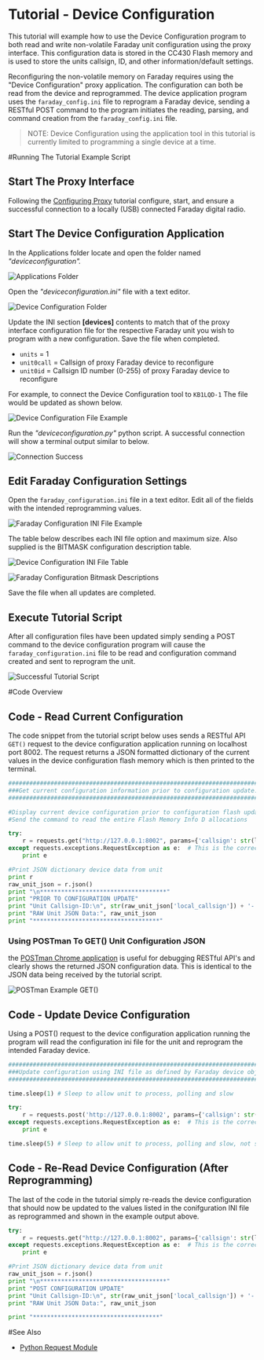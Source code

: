
# Tutorial - Device Configuration

This tutorial will example how to use the Device Configuration program to both read and write non-volatile Faraday unit configuration using the proxy interface. This configuration data is stored in the CC430 Flash memory and is used to store the units callsign, ID, and other information/default settings.

Reconfiguring the non-volatile memory on Faraday requires using the "Device Configuration" proxy application. The configuration can both be read from the device and reprogrammed. The device application program uses the `faraday_config.ini` file to reprogram a Faraday device, sending a RESTful POST command to the program initiates the reading, parsing, and command creation from the `faraday_config.ini` file.

> NOTE: Device Configuration using the application tool in this tutorial is currently limited to programming a single device at a time.


#Running The Tutorial Example Script

## Start The Proxy Interface

Following the [Configuring Proxy](../../0-Welcome_To_Faraday/Configuring_Proxy/) tutorial configure, start, and ensure a successful connection to a locally (USB) connected Faraday digital radio.

## Start The Device Configuration Application

In the Applications folder locate and open the folder named *"deviceconfiguration".*

![Applications Folder](Images/Applications_Folder.png "Applications Folder")

Open the *"deviceconfiguration.ini"* file with a text editor.

![Device Configuration Folder](Images/Device_Configuration_Folder.png "Device Configuration Folder")

Update the INI section **[devices]** contents to match that of the proxy interface configuration file for the respective Faraday unit you wish to program with a new configuration. Save the file when completed. 

* `units` = 1
* `unit0call` = Callsign of proxy Faraday device to reconfigure
* `unit0id` = Callsign ID number (0-255) of proxy Faraday device to reconfigure

For example, to connect the Device Configuration tool to `KB1LQD-1` The file would be updated as shown below.

![Device Configuration File Example](Images/deviceconfiguration_INI_Example.png "Device Configuration File Example")

Run the *"deviceconfiguration.py"* python script. A successful connection will show a terminal output similar to below.

![Connection Success](Images/Connection_Success.png "Connection Success")

## Edit Faraday Configuration Settings

Open the `faraday_configuration.ini` file in a text editor. Edit all of the fields with the intended reprogramming values.


![Faraday Configuration INI File Example](Images/Faraday_Configuration_Example.png "Faraday Configuration INI File Example")


The table below describes each INI file option and maximum size. Also supplied is the BITMASK configuration description table.

![Device Configuration INI File Table](Images/Faraday_Configuration_Table.png "Device Configuration INI File Table")

![Faraday Configuration Bitmask Descriptions](Images/Faraday_Configuration_Bitmask_Table.png "Faraday Configuration Bitmask Descriptions")

Save the file when all updates are completed.

## Execute Tutorial Script

After all configuration files have been updated simply sending a POST command to the device configuration program will cause the `faraday_configuration.ini` file to be read and configuration command created and sent to reprogram the unit.

![Successful Tutorial Script](Images/Output_Example_Success.png "Successful Tutorial Script")

#Code Overview

## Code - Read Current Configuration

The code snippet from the tutorial script below uses sends a RESTful API `GET()` request to the device configuration application running on localhost port 8002. The request returns a JSON formatted dictionary of the current values in the device configuration flash memory which is then printed to the terminal.

```python
#########################################################################################
###Get current configuration information prior to configuration update.
#########################################################################################

#Display current device configuration prior to configuration flash update (Send UART telemetry update now command)
#Send the command to read the entire Flash Memory Info D allocations

try:
    r = requests.get("http://127.0.0.1:8002", params={'callsign': str(local_device_callsign), 'nodeid': int(local_device_node_id)})
except requests.exceptions.RequestException as e:  # This is the correct syntax
    print e

#Print JSON dictionary device data from unit
print r
raw_unit_json = r.json()
print "\n************************************"
print "PRIOR TO CONFIGURATION UPDATE"
print "Unit Callsign-ID:\n", str(raw_unit_json['local_callsign']) + '-' + str(raw_unit_json['local_callsign_id'])
print "RAW Unit JSON Data:", raw_unit_json
print "************************************"
```

### Using POSTman To GET() Unit Configuration JSON

the [POSTman Chrome application](https://chrome.google.com/webstore/detail/postman/fhbjgbiflinjbdggehcddcbncdddomop?hl=en) is useful for debugging RESTful API's and clearly shows the returned JSON configuration data. This is identical to the JSON data being received by the tutorial script.

![POSTman Example GET()](Images/POSTman_Example.png "POSTman Example GET()")


## Code - Update Device Configuration

Using a POST() request to the device configuration application running the program will read the configuration ini file for the unit and reprogram the intended Faraday device.

```python
#########################################################################################
###Update configuration using INI file as defined by Faraday device object and functions
#########################################################################################

time.sleep(1) # Sleep to allow unit to process, polling and slow

try:
    r = requests.post('http://127.0.0.1:8002', params={'callsign': str(local_device_callsign), 'nodeid': int(local_device_node_id)})
except requests.exceptions.RequestException as e:  # This is the correct syntax
    print e

time.sleep(5) # Sleep to allow unit to process, polling and slow, not sure why THIS slow...
```

## Code - Re-Read Device Configuration (After Reprogramming)

The last of the code in the tutorial simply re-reads the device configuration that should now be updated to the values listed in the conifguration INI file as reprogrammed and shown in the example output above.

```python
try:
    r = requests.get("http://127.0.0.1:8002", params={'callsign': str(local_device_callsign), 'nodeid': int(local_device_node_id)})
except requests.exceptions.RequestException as e:  # This is the correct syntax
    print e

#Print JSON dictionary device data from unit
raw_unit_json = r.json()
print "\n************************************"
print "POST CONFIGURATION UPDATE"
print "Unit Callsign-ID:\n", str(raw_unit_json['local_callsign']) + '-' + str(raw_unit_json['local_callsign_id'])
print "RAW Unit JSON Data:", raw_unit_json

print "************************************"
```


#See Also

* [Python Request Module](http://docs.python-requests.org/en/master/)

